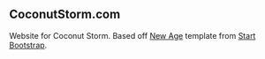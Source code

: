 ## CoconutStorm.com

Website for Coconut Storm. Based off [New Age](http://startbootstrap.com/template-overviews/new-age/) template from [Start Bootstrap](http://startbootstrap.com/).
